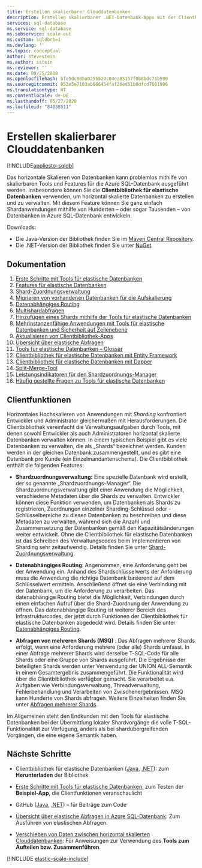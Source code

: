 ```yaml
---
title: Erstellen skalierbarer Clouddatenbanken
description: Erstellen skalierbarer .NET-Datenbank-Apps mit der Clientbibliothek für elastische Datenbanken
services: sql-database
ms.service: sql-database
ms.subservice: scale-out
ms.custom: sqldbrb=1
ms.devlang: ''
ms.topic: conceptual
author: stevestein
ms.author: sstein
ms.reviewer: ''
ms.date: 09/25/2018
ms.openlocfilehash: bfe5dc00ba0255520c04ea85157f0b8bdc71b590
ms.sourcegitcommit: 053e5e7103ab666454faf26ed51b0dfcd7661996
ms.translationtype: HT
ms.contentlocale: de-DE
ms.lasthandoff: 05/27/2020
ms.locfileid: "84038511"
---
```

# <a name="building-scalable-cloud-databases"></a>Erstellen skalierbarer Clouddatenbanken
[!INCLUDE[appliesto-sqldb](../includes/appliesto-sqldb.md)]

Das horizontale Skalieren von Datenbanken kann problemlos mithilfe von skalierbaren Tools und Features für die Azure SQL-Datenbank ausgeführt werden. Insbesondere können Sie die **Clientbibliothek für elastische Datenbanken** verwenden, um horizontal skalierte Datenbanken zu erstellen und zu verwalten. Mit diesem Feature können Sie ganz einfach Shardanwendungen mithilfe von Hunderten – oder sogar Tausenden – von Datenbanken in Azure SQL-Datenbank entwickeln.

Downloads:

* Die Java-Version der Bibliothek finden Sie im [Maven Central Repository](https://search.maven.org/#search%7Cga%7C1%7Celastic-db-tools).
* Die .NET-Version der Bibliothek finden Sie unter [NuGet](https://www.nuget.org/packages/Microsoft.Azure.SqlDatabase.ElasticScale.Client/).

## <a name="documentation"></a>Dokumentation

1. [Erste Schritte mit Tools für elastische Datenbanken](elastic-scale-get-started.md)
2. [Features für elastische Datenbanken](elastic-scale-introduction.md)
3. [Shard-Zuordnungsverwaltung](elastic-scale-shard-map-management.md)
4. [Migrieren von vorhandenen Datenbanken für die Aufskalierung](elastic-convert-to-use-elastic-tools.md)
5. [Datenabhängiges Routing](elastic-scale-data-dependent-routing.md)
6. [Multishardabfragen](elastic-scale-multishard-querying.md)
7. [Hinzufügen eines Shards mithilfe der Tools für elastische Datenbanken](elastic-scale-add-a-shard.md)
8. [Mehrinstanzenfähige Anwendungen mit Tools für elastische Datenbanken und Sicherheit auf Zeilenebene](saas-tenancy-elastic-tools-multi-tenant-row-level-security.md)
9. [Aktualisieren von Clientbibliothek-Apps](elastic-scale-upgrade-client-library.md) 
10. [Übersicht über elastische Abfragen](elastic-query-overview.md)
11. [Tools für elastische Datenbanken – Glossar](elastic-scale-glossary.md)
12. [Clientbibliothek für elastische Datenbanken mit Entity Framework](elastic-scale-use-entity-framework-applications-visual-studio.md)
13. [Clientbibliothek für elastische Datenbanken mit Dapper](elastic-scale-working-with-dapper.md)
14. [Split-Merge-Tool](elastic-scale-overview-split-and-merge.md)
15. [Leistungsindikatoren für den Shardzuordnungs-Manager](elastic-database-client-library.md) 
16. [Häufig gestellte Fragen zu Tools für elastische Datenbanken](elastic-scale-faq.md)

## <a name="client-capabilities"></a>Clientfunktionen

Horizontales Hochskalieren von Anwendungen mit *Sharding* konfrontiert Entwickler und Administrator gleichermaßen mit Herausforderungen. Die Clientbibliothek vereinfacht die Verwaltungsaufgaben durch Tools, mit denen sowohl Entwickler als auch Administratoren horizontal skalierte Datenbanken verwalten können. In einem typischen Beispiel gibt es viele Datenbanken zu verwalten, die als „Shards“ bezeichnet werden. Kunden werden in der gleichen Datenbank zusammengestellt, und es gibt eine Datenbank pro Kunde (ein Einzelmandantenschema). Die Clientbibliothek enthält die folgenden Features:

- **Shardzuordnungsverwaltung:** Eine spezielle Datenbank wird erstellt, der so genannte „Shardzuordnungs-Manager“. Die Shardzuordnungsverwaltung gibt einer Anwendung die Möglichkeit, verschiedene Metadaten über die Shards zu verwalten. Entwickler können diese Funktion verwenden, um Datenbanken als Shards zu registrieren, Zuordnungen einzelner Sharding-Schlüssel oder -Schlüsselbereiche zu diesen Datenbanken zu beschreiben und diese Metadaten zu verwalten, während sich die Anzahl und Zusammensetzung der Datenbanken gemäß den Kapazitätsänderungen weiter entwickelt. Ohne die Clientbibliothek für elastische Datenbanken ist das Schreiben des Verwaltungscodes beim Implementieren von Sharding sehr zeitaufwendig. Details finden Sie unter [Shard-Zuordnungsverwaltung](elastic-scale-shard-map-management.md).

- **Datenabhängiges Routing**: Angenommen, eine Anforderung geht bei der Anwendung ein. Anhand des Shardschlüsselwerts der Anforderung muss die Anwendung die richtige Datenbank basierend auf dem Schlüsselwert ermitteln. Anschließend öffnet sie eine Verbindung mit der Datenbank, um die Anforderung zu verarbeiten. Das datenabhängige Routing bietet die Möglichkeit, Verbindungen durch einen einfachen Aufruf über die Shard-Zuordnung der Anwendung zu öffnen. Das datenabhängige Routing ist weiterer Bereich des Infrastrukturcodes, der jetzt durch Funktionen der Clientbibliothek für elastische Datenbanken abgedeckt wird. Details finden Sie unter [Datenabhängiges Routing](elastic-scale-data-dependent-routing.md).
- **Abfragen von mehreren Shards (MSQ)** : Das Abfragen mehrerer Shards erfolgt, wenn eine Anforderung mehrere (oder alle) Shards umfasst. In einer Abfrage mehrerer Shards wird derselbe T-SQL-Code für alle Shards oder eine Gruppe von Shards ausgeführt. Die Ergebnisse der beteiligten Shards werden unter Verwendung der UNION ALL-Semantik in einem Gesamtergebnis zusammengeführt. Die Funktionalität wird über die Clientbibliothek verfügbar gemacht. Sie verarbeitet u.a. Aufgaben wie Verbindungsverwaltung, Threadverwaltung, Fehlerbehandlung und Verarbeiten von Zwischenergebnissen. MSQ kann Hunderte von Shards abfragen. Weitere Einzelheiten finden Sie unter [Abfragen mehrerer Shards](elastic-scale-multishard-querying.md).

Im Allgemeinen steht den Endkunden mit den Tools für elastische Datenbanken bei der Übermittlung lokaler Shardvorgänge die volle T-SQL-Funktionalität zur Verfügung, anders als bei shardübergreifenden Vorgängen, die eine eigene Semantik haben.



## <a name="next-steps"></a>Nächste Schritte

- Clientbibliothek für elastische Datenbanken ([Java](https://search.maven.org/#search%7Cga%7C1%7Ca%3A%22azure-elasticdb-tools%22), [.NET](https://www.nuget.org/packages/Microsoft.Azure.SqlDatabase.ElasticScale.Client/)): zum **Herunterladen** der Bibliothek

- [Erste Schritte mit Tools für elastische Datenbanken:](elastic-scale-get-started.md) zum Testen der **Beispiel-App**, die Clientfunktionen veranschaulicht

- GitHub ([Java](https://github.com/Microsoft/elastic-db-tools-for-java/blob/master/README.md), [.NET](https://github.com/Azure/elastic-db-tools)) – für Beiträge zum Code
- [Übersicht über elastische Abfragen in Azure SQL-Datenbank](elastic-query-overview.md): Zum Ausführen von elastischen Abfragen.

- [Verschieben von Daten zwischen horizontal skalierten Clouddatenbanken](elastic-scale-overview-split-and-merge.md): Für Anweisungen zur Verwendung des **Tools zum Aufteilen bzw. Zusammenführen**.



<!-- Additional resources H2 -->

[!INCLUDE [elastic-scale-include](../../../includes/elastic-scale-include.md)]


<!--Anchors-->
<!--Image references-->

[1]: ./media/sql-database-elastic-database-client-library/glossary.png

